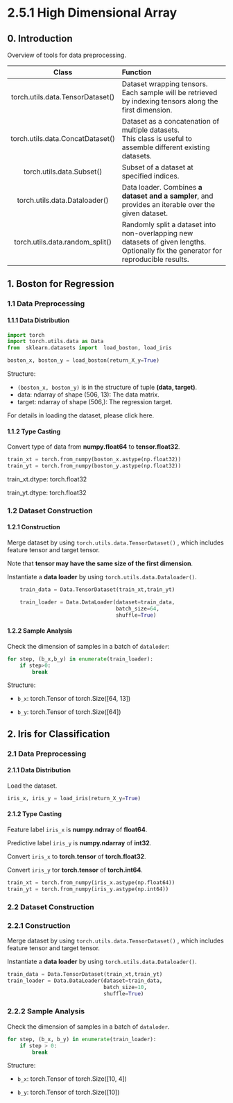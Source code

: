 # 2.5.1 High Dimensional Array

## 0. Introduction

Overview of tools for data preprocessing.

| Class | Function |
| :---: | :--- |
| torch.utils.data.TensorDataset() | Dataset wrapping tensors. <br>Each sample will be retrieved by indexing tensors along the first dimension. |
| torch.utils.data.ConcatDataset() | Dataset as a concatenation of multiple datasets. <br>This class is useful to assemble different existing datasets. |
| torch.utils.data.Subset() | Subset of a dataset at specified indices. |
| torch.utils.data.Dataloader() | Data loader. Combines **a dataset and a sampler**, and provides an iterable over the given dataset. |
| torch.utils.data.random_split() | Randomly split a dataset into non-overlapping new datasets of given lengths. <br>Optionally fix the generator for reproducible results. |

## 1. Boston for Regression

### 1.1 Data Preprocessing

#### 1.1.1 Data Distribution

```python
import torch
import torch.utils.data as Data
from  sklearn.datasets import  load_boston, load_iris

boston_x, boston_y = load_boston(return_X_y=True)
```
Structure:
- ```(boston_x, boston_y)``` is in the structure of tuple **(data, target)**.
- data: ndarray of shape (506, 13): The data matrix.
- target: ndarray of shape (506,): The regression target.

For details in loading the dataset, please click here.

#### 1.1.2 Type Casting

Convert type of data from **numpy.float64** to **tensor.float32**.
```python
train_xt = torch.from_numpy(boston_x.astype(np.float32))
train_yt = torch.from_numpy(boston_y.astype(np.float32))
```

train_xt.dtype:  torch.float32

train_yt.dtype:  torch.float32



### 1.2 Dataset Construction

#### 1.2.1 Construction

Merge dataset by using ```torch.utils.data.TensorDataset()``` , which includes feature tensor and target tensor.

Note that  **tensor may have the same size of the first dimension**.

Instantiate a **data loader** by using ```torch.utils.data.Dataloader()```.

```python
    train_data = Data.TensorDataset(train_xt,train_yt)

    train_loader = Data.DataLoader(dataset=train_data,
                                   batch_size=64,
                                   shuffle=True)
```

#### 1.2.2 Sample Analysis

Check the dimension of samples in a batch of ```dataloder```:
```python
for step, (b_x,b_y) in enumerate(train_loader):
    if step>0:
        break
```

Structure: 

- ```b_x```: torch.Tensor of torch.Size([64, 13])

- ```b_y```: torch.Tensor of torch.Size([64])

## 2. Iris for Classification

### 2.1 Data Preprocessing

#### 2.1.1 Data Distribution

Load the dataset.

```python
iris_x, iris_y = load_iris(return_X_y=True)
```

#### 2.1.2 Type Casting

Feature label ```iris_x``` is **numpy.ndrray** of **float64**.

Predictive label ```iris_y``` is **numpy.ndarray** of  **int32**.

Convert ```iris_x``` to  **torch.tensor** of **torch.float32**.

Convert ```iris_y``` tor **torch.tensor**  of **torch.int64**.

```python
train_xt = torch.from_numpy(iris_x.astype(np.float64))
train_yt = torch.from_numpy(iris_y.astype(np.int64))
```

### 2.2 Dataset Construction

### 2.2.1 Construction

Merge dataset by using ```torch.utils.data.TensorDataset()``` , which includes feature tensor and target tensor.

Instantiate a **data loader** by using ```torch.utils.data.Dataloader()```.

```python
train_data = Data.TensorDataset(train_xt,train_yt)
train_loader = Data.DataLoader(dataset=train_data,
                               batch_size=10,
                               shuffle=True)
```

### 2.2.2 Sample Analysis

Check the dimension of samples in a batch of ```dataloder```.
```python
for step, (b_x, b_y) in enumerate(train_loader):
    if step > 0:
        break
```

Structure:

- ```b_x```: torch.Tensor of torch.Size([10, 4])

- ```b_y```: torch.Tensor of torch.Size([10])

















